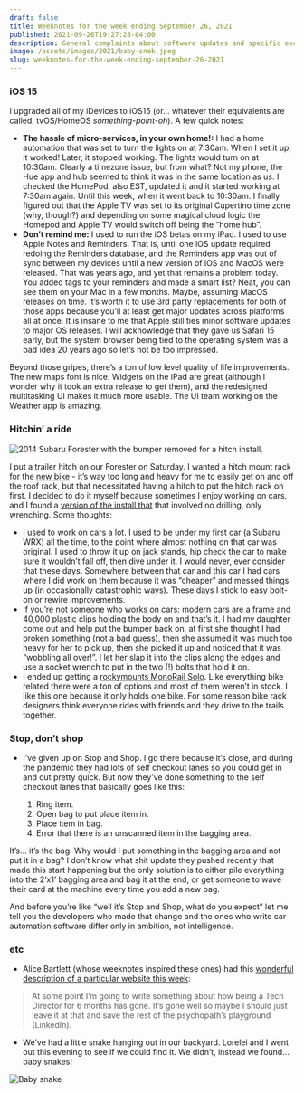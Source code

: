 ```yaml
---
draft: false
title: Weeknotes for the week ending September 26, 2021
published: 2021-09-26T19:27:28-04:00
description: General complaints about software updates and specific excitement about snake updates.
image: /assets/images/2021/baby-snek.jpeg
slug: weeknotes-for-the-week-ending-september-26-2021
---
```

### iOS 15
I upgraded all of my iDevices to iOS15 (or… whatever their equivalents are called. tvOS/HomeOS _something-point-oh_). A few quick notes:
- **The hassle of micro-services, in your own home!:** I had a home automation that was set to turn the lights on at 7:30am. When I set it up, it worked! Later, it stopped working. The lights would turn on at 10:30am. Clearly a timezone issue, but from what? Not my phone, the Hue app and hub seemed to think it was in the same location as us. I checked the HomePod, also EST, updated it and it started working at 7:30am again. Until this week, when it went back to 10:30am. I finally figured out that the Apple TV was set to its original Cupertino time zone (why, though?) and depending on some magical cloud logic the Homepod and Apple TV would switch off being the “home hub”.
- **Don’t remind me:** I used to run the iOS betas on my iPad. I used to use Apple Notes and Reminders. That is, until one iOS update required redoing the Reminders database, and the Reminders app was out of sync between my devices until a new version of iOS and MacOS were released. That was years ago, and yet that remains a problem today. You added tags to your reminders and made a smart list? Neat, you can see them on your Mac in a few months. Maybe, assuming MacOS releases on time. It’s worth it to use 3rd party replacements for both of those apps because you’ll at least get major updates across platforms all at once. It is insane to me that Apple still ties minor software updates to major OS releases. I will acknowledge that they gave us Safari 15 early, but the system browser being tied to the operating system was a bad idea 20 years ago so let’s not be too impressed.

Beyond those gripes, there’s a ton of low level quality of life improvements. The new maps font is nice. Widgets on the iPad are great (although I wonder why it took an extra release to get them), and the redesigned multitasking UI makes it much more usable. The UI team working on the Weather app is amazing.

### Hitchin’ a ride

![2014 Subaru Forester with the bumper removed for a hitch install.](/assets/images/2021/exhausting.jpeg)

I put a trailer hitch on our Forester on Saturday. I wanted a hitch mount rack for the [new bike](https://www.builtwith.coffee/blog-posts/2021/09/weeknotes-for-the-week-ending-september-05-2021) - it’s way too long and heavy for me to easily get on and off the roof rack, but that necessitated having a hitch to put the hitch rack on first. I decided to do it myself because sometimes I enjoy working on cars, and I found a [version of the install that](https://www.subaruforester.org/threads/no-drill-curt-hitch-install.374929/) that involved no drilling, only wrenching. Some thoughts:

- I used to work on cars a lot. I used to be under my first car (a Subaru WRX) all the time, to the point where almost nothing on that car was original. I used to throw it up on jack stands, hip check the car to make sure it wouldn’t fall off, then dive under it. I would never, ever consider that these days. Somewhere between that car and this car I had cars where I did work on them because it was “cheaper” and messed things up (in occasionally catastrophic ways). These days I stick to easy bolt-on or rewire improvements.
- If you’re not someone who works on cars: modern cars are a frame and 40,000 plastic clips holding the body on and that’s it. I had my daughter come out and help put the bumper back on, at first she thought I had broken something (not a bad guess), then she assumed it was much too heavy for her to pick up, then she picked it up and noticed that it was “wobbling all over!”. I let her slap it into the clips along the edges and use a socket wrench to put in the two (!) bolts that hold it on.
- I ended up getting a [rockymounts MonoRail Solo](https://rockymounts.com/products/monorail-solo.html). Like everything bike related there were a ton of options and most of them weren’t in stock. I like this one because it only holds one bike. For some reason bike rack designers think everyone rides with friends and they drive to the trails together.

### Stop, don’t shop
- I’ve given up on Stop and Shop. I go there because it’s close, and during the pandemic they had lots of self checkout lanes so you could get in and out pretty quick. But now they’ve done something to the self checkout lanes that basically goes like this:

	1. Ring item.
	2. Open bag to put place item in.
	3. Place item in bag.
	4. Error that there is an unscanned item in the bagging area.

It’s… it’s the bag. Why would I put something in the bagging area and not put it in a bag? I don’t know what shit update they pushed recently that made this start happening but the only solution is to either pile everything into the 2’x1’ bagging area and bag it at the end, or get someone to wave their card at the machine every time you add a new bag.

And before you’re like “well it’s Stop and Shop, what do you expect” let me tell you the developers who made that change and the ones who write car automation software differ only in ambition, not intelligence.

### etc
- Alice Bartlett (whose weeknotes inspired these ones) had this [wonderful description of a particular website this week](https://alicebartlett.co.uk/blog/weaknotes-160):

> At some point I’m going to write something about how being a Tech Director for 6 months has gone. It’s gone well so maybe I should just leave it at that and save the rest of the psychopath’s playground (LinkedIn).

- We’ve had a little snake hanging out in our backyard. Lorelei and I went out this evening to see if we could find it. We didn’t, instead we found… baby snakes! 

![Baby snake](/assets/images/2021/baby-snek.jpeg)